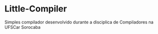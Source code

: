 # Little-Compiler

Simples compilador desenvolvido durante a disciplica de Compiladores na UFSCar Sorocaba 
